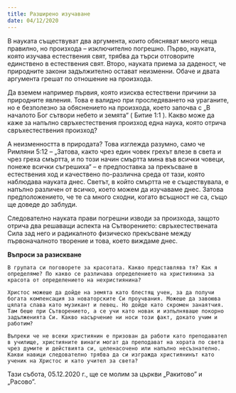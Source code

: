 ```yaml
---
title: Разширено изучаване
date: 04/12/2020
---
```


В науката съществуват два аргумента, които обясняват много неща правилно, но произхода – изключително погрешно. Първо, науката, която изучава естествения свят, трябва да търси отговорите единствено в естествения свят. Второ, науката приема за даденост, че природните закони задължително остават неизменни. Обаче и двата аргумента грешат по отношение на произхода.

Да вземем например първия, която изисква естествени причини за природните явления. Това е валидно при проследяването на ураганите, но е безполезно за обяснението на произхода, което започва с „В началото Бог сътвори небето и земята“ ( Битие 1:1 ). Какво може да каже за напълно свръхестествения произход една наука, която отрича свръхестествения произход?

А неизменността в природата? Това изглежда разумно, само че Римляни 5:12 – „Затова, както чрез един човек грехът влезе в света и чрез греха смъртта, и по този начин смъртта мина във всички човеци, понеже всички съгрешиха“ – е предпоставка за прекъсване в естествения ход и качествено по-различна среда от тази, която наблюдава науката днес. Светът, в който смъртта не е съществувала, е напълно различен от всичко, което можем да изучаваме днес. Затова предположението, че те са много сходни, когато всъщност не са, също ще доведе до заблуди.

Следователно науката прави погрешни изводи за произхода, защото отрича два решаващи аспекта на Сътворението: свръхестествената Сила зад него и радикалното физическо прекъсване между първоначалното творение и това, което виждаме днес.

**Въпроси за разискване**

`В групата си поговорете за красотата. Какво представлява тя? Как я определяме? По какво се различава определението на християнина за красота от определението на нехристиянина?`

`Христос можеше да дойде на земята като блестящ учен, за да получи богата компенсация за новаторските Си проучвания. Можеше да завоюва цялата слава като музикант и певец. Но дойде като скромен занаятчия. Там беше при Сътворението, а се учи като новак и изпълняваше покорно задълженията Си. Какво насърчение ни носи този факт, докато учим и работим?`

`Въпреки че не всеки християнин е призован да работи като преподавател в училище, християните винаги могат да преподават на хората по света чрез думите и действията си, целенасочено или напълно несъзнателно. Какви навици следователно трябва да си изгражда християнинът като ученик на Христос и като учител за света?`

Тази събота, 05.12.2020 г., ще се молим за църкви „Ракитово” и „Расово”.